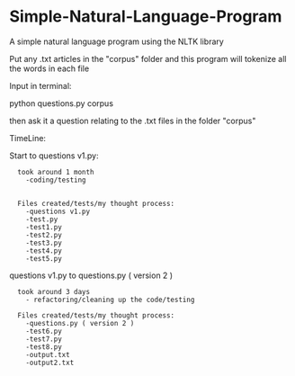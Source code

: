 # Simple-Natural-Language-Program


A simple natural language program using the NLTK library 


Put any .txt articles in the "corpus" folder and this program will tokenize 
all the words in each file

Input in terminal:

  python questions.py corpus 

then ask it a question relating to the .txt files in the folder "corpus"




TimeLine:
  
  Start to questions v1.py:
      
      took around 1 month
        -coding/testing
      
      
      Files created/tests/my thought process:
        -questions v1.py
        -test.py
        -test1.py
        -test2.py
        -test3.py
        -test4.py
        -test5.py
  
  questions v1.py to questions.py ( version 2 )
      
      took around 3 days
        - refactoring/cleaning up the code/testing
      
      Files created/tests/my thought process:
        -questions.py ( version 2 )
        -test6.py
        -test7.py
        -test8.py
        -output.txt
        -output2.txt
   
